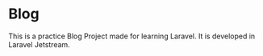 
# Blog

This is a practice Blog Project made for learning Laravel. It is developed in Laravel Jetstream.

